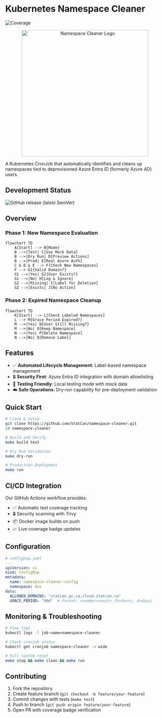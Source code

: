 # Kubernetes Namespace Cleaner
![Coverage](https://img.shields.io/badge/Coverage-46.8%25-red)

<p align="center">
  <img src="https://github.com/user-attachments/assets/7f10d356-9312-4483-aea0-33aeef6880d9" alt="Namespace Cleaner Logo" width="400"/>
</p>

A Kubernetes CronJob that automatically identifies and cleans up namespaces tied to deprovisioned Azure Entra ID (formerly Azure AD) users.

## Development Status

![GitHub release (latest SemVer)](https://img.shields.io/github/v/release/StatCan/namespace-cleaner)

## Overview

### Phase 1: New Namespace Evaluation
```mermaid
flowchart TD
    A[Start] --> B{Mode}
    B -->|Test| C[Use Mock Data]
    B -->|Dry Run| D[Preview Actions]
    B -->|Prod| E[Real Azure Auth]
    C & D & E --> F[Check New Namespaces]
    F --> G1{Valid Domain?}
    G1 -->|Yes| G2{User Exists?}
    G1 -->|No| H[Log & Ignore]
    G2 -->|Missing| I[Label for Deletion]
    G2 -->|Exists| J[No Action]
```

### Phase 2: Expired Namespace Cleanup
```mermaid
flowchart TD
    K[Start] --> L[Check Labeled Namespaces]
    L --> M{Grace Period Expired?}
    M -->|Yes| N{User Still Missing?}
    M -->|No| O[Keep Namespace]
    N -->|Yes| P[Delete Namespace]
    N -->|No| Q[Remove Label]
```

## Features
- ✅ **Automated Lifecycle Management**: Label-based namespace management
- 🔒 **Security First**: Azure Entra ID integration with domain allowlisting
- 🧪 **Testing Friendly**: Local testing mode with mock data
- ☁️ **Safe Operations**: Dry-run capability for pre-deployment validation

## Quick Start
```bash
# Clone & Setup
git clone https://github.com/StatCan/namespace-cleaner.git
cd namespace-cleaner

# Build and Verify
make build test

# Dry Run Validation
make dry-run

# Production Deployment
make run
```

## CI/CD Integration
Our GitHub Actions workflow provides:
- ✅ Automatic test coverage tracking
- 🔒 Security scanning with Trivy
- 📦 Docker image builds on push
- 📈 Live coverage badge updates

## Configuration
```yaml
# configmap.yaml
---
apiVersion: v1
kind: ConfigMap
metadata:
  name: namespace-cleaner-config
  namespace: das
data:
  ALLOWED_DOMAINS: "statcan.gc.ca,cloud.statcan.ca"
  GRACE_PERIOD: "90d"  # Format: <number><unit> (h=hours, d=days)
```

## Monitoring & Troubleshooting
```bash
# View logs
kubectl logs -l job-name=namespace-cleaner

# Check cronjob status
kubectl get cronjob namespace-cleaner -o wide

# Full system reset
make stop && make clean && make run
```

## Contributing
1. Fork the repository
2. Create feature branch (`git checkout -b feature/your-feature`)
3. Commit changes with tests (`make test`)
4. Push to branch (`git push origin feature/your-feature`)
5. Open PR with coverage badge verification
